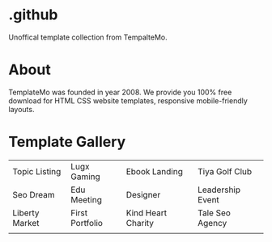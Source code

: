 # .github
Unoffical template collection from TempalteMo.

# About
TemplateMo was founded in year 2008. We provide you 100% free download for HTML CSS website templates, responsive mobile-friendly layouts.


# Template Gallery
|  |  |  |  |
|--|--|--|--|
| Topic Listing |Lugx Gaming|Ebook Landing|Tiya Golf Club |
| Seo Dream | Edu Meeting|Designer|Leadership Event|
| Liberty Market|First Portfolio|Kind Heart Charity|Tale Seo Agency|
|  |  |  |  |
